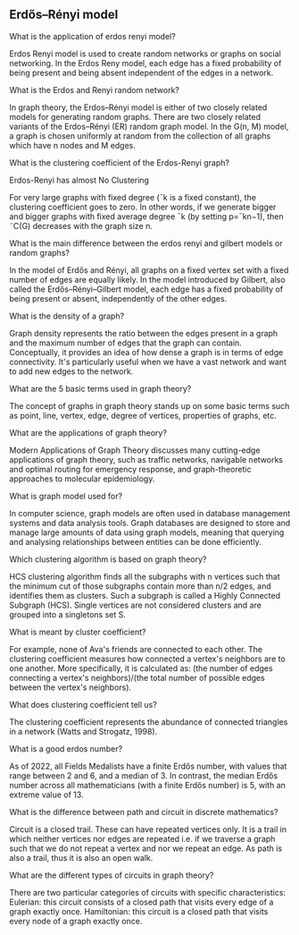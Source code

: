 ## Erdős–Rényi model

What is the application of erdos renyi model?

Erdos Renyi model is used to create random networks or graphs on social networking. In the Erdos Reny model, each edge has a fixed probability of being present and being absent independent of the edges in a network.

What is the Erdos and Renyi random network?

In graph theory, the Erdos–Rényi model is either of two closely related models for generating random graphs. There are two closely related variants of the Erdos–Rényi (ER) random graph model. In the G(n, M) model, a graph is chosen uniformly at random from the collection of all graphs which have n nodes and M edges.

What is the clustering coefficient of the Erdos-Renyi graph?

Erdos-Renyi has almost No Clustering

For very large graphs with fixed degree (ˉk is a fixed constant), the clustering coefficient goes to zero. In other words, if we generate bigger and bigger graphs with fixed average degree ˉk (by setting p=ˉkn−1), then ˜C(G) decreases with the graph size n.

What is the main difference between the erdos renyi and gilbert models or random graphs?

In the model of Erdős and Rényi, all graphs on a fixed vertex set with a fixed number of edges are equally likely. In the model introduced by Gilbert, also called the Erdős–Rényi–Gilbert model, each edge has a fixed probability of being present or absent, independently of the other edges.

What is the density of a graph?

Graph density represents the ratio between the edges present in a graph and the maximum number of edges that the graph can contain. Conceptually, it provides an idea of how dense a graph is in terms of edge connectivity. It's particularly useful when we have a vast network and want to add new edges to the network.

What are the 5 basic terms used in graph theory?

The concept of graphs in graph theory stands up on some basic terms such as point, line, vertex, edge, degree of vertices, properties of graphs, etc.

What are the applications of graph theory?

Modern Applications of Graph Theory discusses many cutting-edge applications of graph theory, such as traffic networks, navigable networks and optimal routing for emergency response, and graph-theoretic approaches to molecular epidemiology.

What is graph model used for?

In computer science, graph models are often used in database management systems and data analysis tools. Graph databases are designed to store and manage large amounts of data using graph models, meaning that querying and analysing relationships between entities can be done efficiently.

Which clustering algorithm is based on graph theory?

HCS clustering algorithm finds all the subgraphs with n vertices such that the minimum cut of those subgraphs contain more than n/2 edges, and identifies them as clusters. Such a subgraph is called a Highly Connected Subgraph (HCS). Single vertices are not considered clusters and are grouped into a singletons set S.

What is meant by cluster coefficient?

For example, none of Ava's friends are connected to each other. The clustering coefficient measures how connected a vertex's neighbors are to one another. More specifically, it is calculated as: (the number of edges connecting a vertex's neighbors)/(the total number of possible edges between the vertex's neighbors).

What does clustering coefficient tell us?

The clustering coefficient represents the abundance of connected triangles in a network (Watts and Strogatz, 1998).

What is a good erdos number?

As of 2022, all Fields Medalists have a finite Erdős number, with values that range between 2 and 6, and a median of 3. In contrast, the median Erdős number across all mathematicians (with a finite Erdős number) is 5, with an extreme value of 13.

What is the difference between path and circuit in discrete mathematics?

Circuit is a closed trail. These can have repeated vertices only. It is a trail in which neither vertices nor edges are repeated i.e. if we traverse a graph such that we do not repeat a vertex and nor we repeat an edge. As path is also a trail, thus it is also an open walk.

What are the different types of circuits in graph theory?

There are two particular categories of circuits with specific characteristics: Eulerian: this circuit consists of a closed path that visits every edge of a graph exactly once. Hamiltonian: this circuit is a closed path that visits every node of a graph exactly once.

